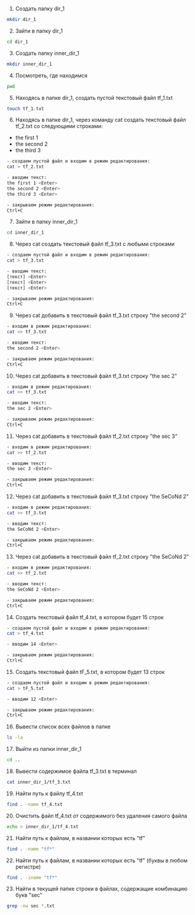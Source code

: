 1. Создать папку dir_1
```bash
mkdir dir_1
```
2. Зайти в папку dir_1
```bash
cd dir_1
```
3. Создать папку inner_dir_1
```bash
mkdir inner_dir_1
```
4. Посмотреть, где находимся
```bash
pwd
```
5. Находясь в папке dir_1, создать пустой текстовый файл tf_1.txt
```bash
touch tf_1.txt
```
6. Находясь в папке dir_1, через команду cat создать текстовый файл tf_2.txt со следующими строками:
- the first 1
- the second 2
- the third 3
```bash
- создаем пустой файл и входим в режим редактирования:
cat > tf_2.txt

- вводим текст:
the first 1 <Enter>
the second 2 <Enter>
the third 3 <Enter>

- закрываем режим редактирования:
Ctrl+C
```
7. Зайти в папку inner_dir_1
```bash
cd inner_dir_1
```
8. Через cat создать текстовый файл tf_3.txt с любыми строками
```bash
- создаем пустой файл и входим в режим редактирования:
cat > tf_3.txt

- вводим текст:
[текст] <Enter>
[текст] <Enter>
[текст] <Enter>

- закрываем режим редактирования:
Ctrl+C
```
9. Через cat добавить в текстовый файл tf_3.txt строку "the second 2"
```bash
- входим в режим редактирования:
cat >> tf_3.txt

- вводим текст:
the second 2 <Enter>

- закрываем режим редактирования:
Ctrl+C
```
10. Через cat добавить в текстовый файл tf_3.txt строку "the sec 2"
```bash
- входим в режим редактирования:
cat >> tf_3.txt

- вводим текст:
the sec 2 <Enter>

- закрываем режим редактирования:
Ctrl+C
```
11. Через cat добавить в текстовый файл tf_2.txt строку "the sec 3"
```bash
- входим в режим редактирования:
cat >> tf_2.txt

- вводим текст:
the sec 3 <Enter>

- закрываем режим редактирования:
Ctrl+C
```
12. Через cat добавить в текстовый файл tf_3.txt строку "the SeCoNd 2"
```bash
- входим в режим редактирования:
cat >> tf_3.txt

- вводим текст:
the SeCoNd 2 <Enter>

- закрываем режим редактирования:
Ctrl+C
```
13. Через cat добавить в текстовый файл tf_2.txt строку "the SeCoNd 2"
```bash
- входим в режим редактирования:
cat >> tf_2.txt

- вводим текст:
the SeCoNd 2 <Enter>

- закрываем режим редактирования:
Ctrl+C
```
14. Создать текстовый файл tf_4.txt, в котором будет 15 строк
```bash
- создаем пустой файл и входим в режим редактирования:
cat > tf_4.txt

- вводим 14 <Enter>

- закрываем режим редактирования:
Ctrl+C
```
15. Создать текстовый файл tF_5.txt, в котором будет 13 строк
```bash
- создаем пустой файл и входим в режим редактирования:
cat > tF_5.txt

- вводим 12 <Enter>

- закрываем режим редактирования:
Ctrl+C
```
16. Вывести список всех файлов в папке
```bash
ls -la
```
17. Выйти из папки inner_dir_1
```bash
cd ..
```
18. Вывести содержимое файла tf_3.txt в терминал
```bash
cat inner_dir_1/tf_3.txt
```
19. Найти путь к файлу tf_4.txt
```bash
find . -name tf_4.txt
```
20. Очистить файл tf_4.txt от содержимого без удаления самого файла
```bash
echo > inner_dir_1/tf_4.txt
```
21. Найти путь к файлам, в названии которых есть "tf" 
```bash
find . -name "tf*"
```
22. Найти путь к файлам, в названии которых есть "tf" (буквы в любом регистре)
```bash
find . -iname "tf*"
```
23. Найти в текущей папке строки в файлах, содержащие комбинацию букв "sec"
```bash
grep -nw sec *.txt
```
